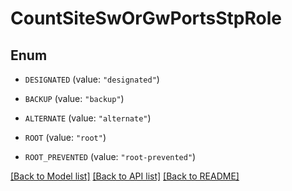 # CountSiteSwOrGwPortsStpRole

## Enum


* `DESIGNATED` (value: `"designated"`)

* `BACKUP` (value: `"backup"`)

* `ALTERNATE` (value: `"alternate"`)

* `ROOT` (value: `"root"`)

* `ROOT_PREVENTED` (value: `"root-prevented"`)


[[Back to Model list]](../README.md#documentation-for-models) [[Back to API list]](../README.md#documentation-for-api-endpoints) [[Back to README]](../README.md)


